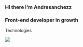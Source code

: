 ### Hi there I'm Andresanchezz
### Front-end developer in growth

Technologies 



<img align="left" src="[https://github-readme-stats.vercel.app/api?username=andresanchezz&show_icons=true&theme=](https://github-stats-alpha.vercel.app/api?username={your-github-username}&cc=000&tc=fff&ic=fff&bc=000)" />




